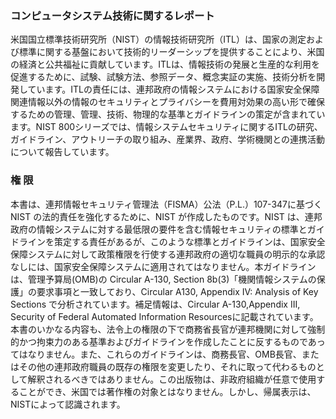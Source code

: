 ### コンピュータシステム技術に関するレポート

米国国立標準技術研究所（NIST）の情報技術研究所（ITL）は、国家の測定および標準に関する基盤において技術的リーダーシップを提供することにより、米国の経済と公共福祉に貢献しています。ITLは、情報技術の発展と生産的な利用を促進するために、試験、試験方法、参照データ、概念実証の実施、技術分析を開発しています。ITLの責任には、連邦政府の情報システムにおける国家安全保障関連情報以外の情報のセキュリティとプライバシーを費用対効果の高い形で確保するための管理、管理、技術、物理的な基準とガイドラインの策定が含まれています。NIST 800シリーズでは、情報システムセキュリティに関するITLの研究、ガイドライン、アウトリーチの取り組み、産業界、政府、学術機関との連携活動について報告しています。  

### 権 限  
本書は、連邦情報セキュリティ管理法（FISMA）公法（P.L.）107-347に基づく NIST の法的責任を強化するために、NIST が作成したものです。NIST は、連邦政府の情報システムに対する最低限の要件を含む情報セキュリティの標準とガイドラインを策定する責任があるが、このような標準とガイドラインは、国家安全保障システムに対して政策権限を行使する連邦政府の適切な職員の明示的な承認なしには、国家安全保障システムに適用されてはなりません。本ガイドラインは、管理予算局(OMB)の Circular A-130, Section 8b(3)「機関情報システムの保護」の要求事項と一致しており、Circular A130, Appendix IV: Analysis of Key Sections で分析されています。補足情報は、Circular A-130,Appendix III, Security of Federal Automated Information Resourcesに記載されています。本書のいかなる内容も、法令上の権限の下で商務省長官が連邦機関に対して強制的かつ拘束力のある基準およびガイドラインを作成したことに反するものであってはなりません。また、これらのガイドラインは、商務長官、OMB長官、またはその他の連邦政府職員の既存の権限を変更したり、それに取って代わるものとして解釈されるべきではありません。この出版物は、非政府組織が任意で使用することができ、米国では著作権の対象とはなりません。しかし、帰属表示は、NISTによって認識されます。  

  
   

